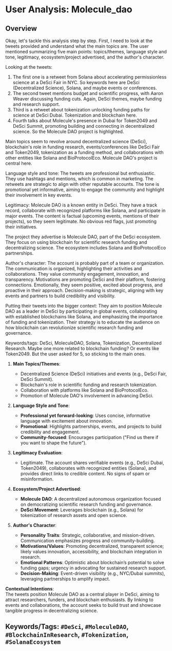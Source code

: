 # User Analysis: Molecule_dao

## Overview

<think>
Okay, let's tackle this analysis step by step. First, I need to look at the tweets provided and understand what the main topics are. The user mentioned summarizing five main points: topics/themes, language style and tone, legitimacy, ecosystem/project advertised, and the author's character.

Looking at the tweets:

1. The first one is a retweet from Solana about accelerating permissionless science at a DeSci Fair in NYC. So keywords here are DeSci (Decentralized Science), Solana, and maybe events or conferences.
2. The second tweet mentions budget and scientific progress, with Aaron Weaver discussing funding cuts. Again, DeSci themes, maybe funding and research support.
3. Third is a retweet about tokenization unlocking funding paths for science at DeSci Dubai. Tokenization and blockchain here.
4. Fourth talks about Molecule's presence in Dubai for Token2049 and DeSci Summit, promoting building and connecting in decentralized science. So the Molecule DAO project is highlighted.

Main topics seem to revolve around decentralized science (DeSci), blockchain's role in funding research, events/conferences like DeSci Fair and Token2049, tokenization as a funding method, and collaborations with other entities like Solana and BioProtocolEco. Molecule DAO's project is central here.

Language style and tone: The tweets are professional but enthusiastic. They use hashtags and mentions, which is common in marketing. The retweets are strategic to align with other reputable accounts. The tone is promotional yet informative, aiming to engage the community and highlight their involvement in key events.

Legitimacy: Molecule DAO is a known entity in DeSci. They have a track record, collaborate with recognized platforms like Solana, and participate in major events. The content is factual (upcoming events, mentions of their projects), so they seem legitimate. No obvious red flags, just promoting their initiatives.

The project they advertise is Molecule DAO, part of the DeSci ecosystem. They focus on using blockchain for scientific research funding and decentralizing science. The ecosystem includes Solana and BioProtocolEco partnerships.

Author's character: The account is probably part of a team or organization. The communication is organized, highlighting their activities and collaborations. They value community engagement, innovation, and transparency. Motivations are promoting DeSci and their platform, fostering connections. Emotionally, they seem positive, excited about progress, and proactive in their approach. Decision-making is strategic, aligning with key events and partners to build credibility and visibility.

Putting their tweets into the bigger context: They aim to position Molecule DAO as a leader in DeSci by participating in global events, collaborating with established blockchains like Solana, and emphasizing the importance of funding and tokenization. Their strategy is to educate the audience on how blockchain can revolutionize scientific research funding and governance.

Keywords/tags: DeSci, MoleculeDAO, Solana, Tokenization, Decentralized Research. Maybe one more related to blockchain funding? Or events like Token2049. But the user asked for 5, so sticking to the main ones.
</think>

1. **Main Topics/Themes**:  
   - Decentralized Science (DeSci) initiatives and events (e.g., DeSci Fair, DeSci Summit).  
   - Blockchain's role in scientific funding and research tokenization.  
   - Collaboration with platforms like Solana and BioProtocolEco.  
   - Promotion of Molecule DAO's involvement in advancing DeSci.  

2. **Language Style and Tone**:  
   - **Professional yet forward-looking**: Uses concise, informative language with excitement about innovation.  
   - **Promotional**: Highlights partnerships, events, and projects to build credibility and engagement.  
   - **Community-focused**: Encourages participation ("Find us there if you want to shape the future").  

3. **Legitimacy Evaluation**:  
   - Legitimate. The account shares verifiable events (e.g., DeSci Dubai, Token2049), collaborates with recognized entities (Solana), and provides direct links to credible content. No signs of spam or misinformation.  

4. **Ecosystem/Project Advertised**:  
   - **Molecule DAO**: A decentralized autonomous organization focused on democratizing scientific research funding and governance.  
   - **DeSci Movement**: Leverages blockchain (e.g., Solana) for tokenization of research assets and open science.  

5. **Author's Character**:  
   - **Personality Traits**: Strategic, collaborative, and mission-driven. Communication emphasizes progress and community-building.  
   - **Motivations/Values**: Promoting decentralized, transparent science; likely values innovation, accessibility, and blockchain integration in research.  
   - **Emotional Patterns**: Optimistic about blockchain’s potential to solve funding gaps; urgency in advocating for sustained research support.  
   - **Decision-Making**: Event-driven visibility (e.g., NYC/Dubai summits), leveraging partnerships to amplify impact.  

**Contextual Intentions**:  
The tweets position Molecule DAO as a central player in DeSci, aiming to attract researchers, funders, and blockchain enthusiasts. By linking to events and collaborations, the account seeks to build trust and showcase tangible progress in decentralizing science.  

**Keywords/Tags**: `#DeSci`, `#MoleculeDAO`, `#BlockchainInResearch`, `#Tokenization`, `#SolanaEcosystem`
---
